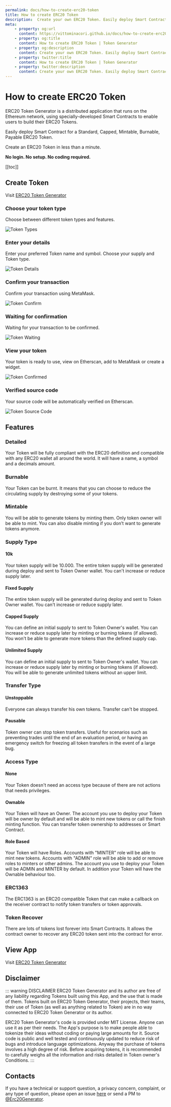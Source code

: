 ```yaml
---
permalink: docs/how-to-create-erc20-token
title: How to create ERC20 Token
description:  Create your own ERC20 Token. Easily deploy Smart Contract for a Standard, Capped, Mintable, Burnable, Payable ERC20 Token.
meta:
    - property: og:url 
      content: https://vittominacori.github.io/docs/how-to-create-erc20-token/
    - property: og:title
      content: How to create ERC20 Token | Token Generator
    - property: og:description
      content: Create your own ERC20 Token. Easily deploy Smart Contract for a Standard, Capped, Mintable, Burnable, Payable ERC20 Token.
    - property: twitter:title
      content: How to create ERC20 Token | Token Generator
    - property: twitter:description
      content: Create your own ERC20 Token. Easily deploy Smart Contract for a Standard, Capped, Mintable, Burnable, Payable ERC20 Token.
---
```


# How to create ERC20 Token
ERC20 Token Generator is a distributed application that runs on the Ethereum network, using specially-developed Smart Contracts to enable users to build their ERC20 Tokens.

Easily deploy Smart Contract for a Standard, Capped, Mintable, Burnable, Payable ERC20 Token.

Create an ERC20 Token in less than a minute.

**No login. No setup. No coding required.**

[[toc]]

## Create Token

Visit [ERC20 Token Generator](https://create-a-coin/erc20-generator/)

### Choose your token type

Choose between different token types and features.

![Token Types](/token-generator/images/docs/create/erc20/token-types.png)

### Enter your details

Enter your preferred Token name and symbol. Choose your supply and Token type.

![Token Details](/token-generator/images/docs/create/erc20/token-details.png)

### Confirm your transaction

Confirm your transaction using MetaMask.

![Token Confirm](/token-generator/images/docs/create/erc20/token-confirm.png)

### Waiting for confirmation

Waiting for your transaction to be confirmed.

![Token Waiting](/token-generator/images/docs/create/erc20/token-waiting.png)

### View your token

Your token is ready to use, view on Etherscan, add to MetaMask or create a widget.

![Token Confirmed](/token-generator/images/docs/create/erc20/token-confirmed.png)

### Verified source code

Your source code will be automatically verified on Etherscan.

![Token Source Code](/token-generator/images/docs/create/erc20/token-source-code.png)

## Features
### Detailed
Your Token will be fully compliant with the ERC20 definition and compatible with any ERC20 wallet all around the world. It will have a name, a symbol and a decimals amount.

### Burnable
Your Token can be burnt. It means that you can choose to reduce the circulating supply by destroying some of your tokens.

### Mintable
You will be able to generate tokens by minting them. Only token owner will be able to mint. You can also disable minting if you don’t want to generate tokens anymore.

### Supply Type
#### 10k
Your token supply will be 10.000. The entire token supply will be generated during deploy and sent to Token Owner wallet. You can't increase or reduce supply later.

#### Fixed Supply
The entire token supply will be generated during deploy and sent to Token Owner wallet. You can't increase or reduce supply later.

#### Capped Supply
You can define an initial supply to sent to Token Owner's wallet. You can increase or reduce supply later by minting or burning tokens (if allowed). You won't be able to generate more tokens than the defined supply cap.

#### Unlimited Supply
You can define an initial supply to sent to Token Owner's wallet. You can increase or reduce supply later by minting or burning tokens (if allowed). You will be able to generate unlimited tokens without an upper limit.

### Transfer Type
#### Unstoppable
Everyone can always transfer his own tokens. Transfer can't be stopped.

#### Pausable
Token owner can stop token transfers. Useful for scenarios such as preventing trades until the end of an evaluation period, or having an emergency switch for freezing all token transfers in the event of a large bug.

### Access Type
#### None
Your Token doesn't need an access type because of there are not actions that needs privileges.

#### Ownable
Your Token will have an Owner. The account you use to deploy your Token will be owner by default and will be able to mint new tokens or call the finish minting function. You can transfer token ownership to addresses or Smart Contract.

#### Role Based
Your Token will have Roles. Accounts with "MINTER" role will be able to mint new tokens. Accounts with "ADMIN" role will be able to add or remove roles to minters or other admins. The account you use to deploy your Token will be ADMIN and MINTER by default. In addition your Token will have the Ownable behaviour too.

### ERC1363
The ERC1363 is an ERC20 compatible Token that can make a callback on the receiver contract to notify token transfers or token approvals.

### Token Recover
There are lots of tokens lost forever into Smart Contracts. It allows the contract owner to recover any ERC20 token sent into the contract for error.

## View App

Visit [ERC20 Token Generator](https://create-a-coin/erc20-generator/)

## Disclaimer

::: warning DISCLAIMER
ERC20 Token Generator and its author are free of any liability regarding Tokens built using this App, and the use that is made of them.
Tokens built on ERC20 Token Generator, their projects, their teams, their use of Token (as well as anything related to Token) are in no way connected to ERC20 Token Generator or its author.

ERC20 Token Generator's code is provided under MIT License. Anyone can use it as per their needs.
The App's purpose is to make people able to tokenize their ideas without coding or paying large amounts for it.
Source code is public and well tested and continuously updated to reduce risk of bugs and introduce language optimizations.
Anyway the purchase of tokens involves a high degree of risk.
Before acquiring tokens, it is recommended to carefully weighs all the information and risks detailed in Token owner's Conditions.
:::

## Contacts
If you have a technical or support question, a privacy concern, complaint, or any type of question, please open an issue [here](https://github.com/vittominacori/token-generator/issues) or send a PM to [@Erc20Generator](https://twitter.com/Erc20Generator).
